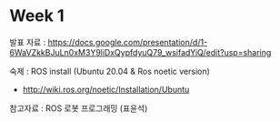 # Week 1


발표 자료 : https://docs.google.com/presentation/d/1-6WaVZkkBJuLn0xM3Y9liDxQypfdyuQ79_wsifadYiQ/edit?usp=sharing

숙제 : ROS install (Ubuntu 20.04 & Ros noetic version)
- http://wiki.ros.org/noetic/Installation/Ubuntu

참고자료 : ROS 로봇 프로그래밍 (표윤석)